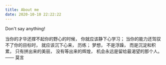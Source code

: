 ```yaml
---
title: About me
date: 2020-10-10 22:22:22
---
```


Don't say anything!  

  当你的才华还撑不起你的野心的时候，
  你就应该静下心学习；
  当你的能力还驾驭不了你的目标时，
  就应该沉下心来，
  历练；
  梦想，
  不是浮躁，
  而是沉淀和积累，
  只有拼出来的美丽，
  没有等出来的辉煌，
  机会永远是留给最渴望的那个人。
                          —— 莫言
